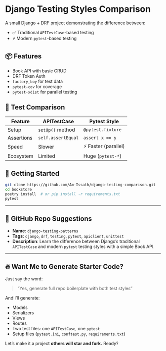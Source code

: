 # Django Testing Styles Comparison

A small Django + DRF project demonstrating the difference between:

- ✅ Traditional `APITestCase`-based testing
- ⚡️ Modern `pytest`-based testing

## 📦 Features
- Book API with basic CRUD
- DRF Token Auth
- `factory_boy` for test data
- `pytest-cov` for coverage
- `pytest-xdist` for parallel testing

## 🧪 Test Comparison

| Feature        | APITestCase         | Pytest Style         |
|----------------|---------------------|-----------------------|
| Setup          | `setUp()` method    | `@pytest.fixture`     |
| Assertions     | `self.assertEqual`  | `assert x == y`       |
| Speed          | Slower              | ⚡️ Faster (parallel)   |
| Ecosystem      | Limited             | Huge (`pytest-*`)     |

## 🚀 Getting Started

```bash
git clone https://github.com/Am-Issath/django-testing-comparison.git
cd bookstore
poetry install  # or pip install -r requirements.txt
pytest
```

---

## 📂 GitHub Repo Suggestions

- **Name**: `django-testing-patterns`
- **Tags**: `django`, `drf`, `testing`, `pytest`, `apiclient`, `unittest`
- **Description**: Learn the difference between Django’s traditional `APITestCase` and modern `pytest` testing styles with a simple Book API.

---

## 🔥 Want Me to Generate Starter Code?

Just say the word:
> “Yes, generate full repo boilerplate with both test styles”

And I’ll generate:
- Models
- Serializers
- Views
- Routes
- Two test files: one `APITestCase`, one `pytest`
- Setup files (`pytest.ini`, `conftest.py`, `requirements.txt`)

Let’s make it a project **others will star and fork.** Ready?


